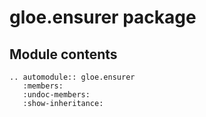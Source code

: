 # gloe.ensurer package

## Module contents

```{eval-rst}
.. automodule:: gloe.ensurer
   :members:
   :undoc-members:
   :show-inheritance:
```
